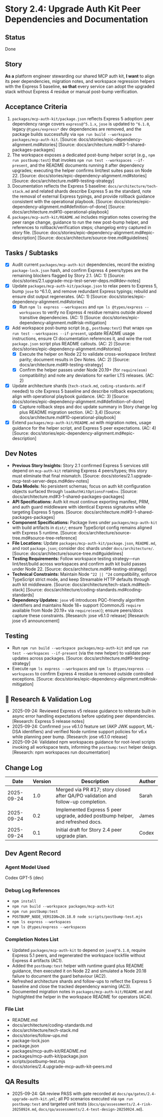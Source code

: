 # Story 2.4: Upgrade Auth Kit Peer Dependencies and Documentation

## Status
Done

## Story
**As a** platform engineer stewarding our shared MCP auth kit,
**I want** to align its peer dependencies, migration notes, and workspace regression helpers with the Express 5 baseline,
**so that** every service can adopt the upgraded stack without Express 4 residue or manual post-bump verification.

## Acceptance Criteria
1. `packages/mcp-auth-kit/package.json` reflects Express 5 adoption: peer dependency range covers `express@^5.1.x`, `jose` is updated to `^6.1.0`, legacy `@types/express*` dev dependencies are removed, and the package builds successfully via `npm run build --workspace packages/mcp-auth-kit`. [Source: docs/stories/epic-dependency-alignment.md#stories] [Source: docs/architecture.md#3-1-shared-packages-packages]
2. The workspace exposes a dedicated post-bump helper script (e.g., `npm run postbump:test`) that invokes `npm run test --workspaces --if-present`, and the README documents running it after dependency upgrades; executing the helper confirms lint/test suites pass on Node 22. [Source: docs/stories/epic-dependency-alignment.md#stories] [Source: docs/architecture.md#9-testing-strategy]
3. Documentation reflects the Express 5 baseline: `docs/architecture/tech-stack.md` and related shards describe Express 5 as the standard, note the removal of external Express typings, and provide rollback guidance consistent with the operational playbook. [Source: docs/stories/epic-dependency-alignment.md#definition-of-done] [Source: docs/architecture.md#10-operational-playbook]
4. `packages/mcp-auth-kit/README.md` includes migration notes covering the peer range change, guidance to run the new post-bump helper, and references to rollback/verification steps; changelog entry captured in story file. [Source: docs/stories/epic-dependency-alignment.md#epic-description] [Source: docs/architecture/source-tree.md#guidelines]

## Tasks / Subtasks
- [x] Audit current `packages/mcp-auth-kit` dependencies, record the existing `package-lock.json` hash, and confirm Express 4 peers/types are the remaining blockers flagged by Story 2.1. (AC: 1) [Source: docs/stories/2.1.upgrade-mcp-test-server-deps.md#dev-notes]
- [x] Update `packages/mcp-auth-kit/package.json` to relax peers to Express 5, bump `jose` to ^6.1.0, and remove redundant Express typings; rebuild and ensure dist output regenerates. (AC: 1) [Source: docs/stories/epic-dependency-alignment.md#stories]
  - [x] Run `npm ls express --workspaces` and `npm ls @types/express --workspaces` to verify no Express 4 residue remains outside allowed transitive dependencies. (AC: 1) [Source: docs/stories/epic-dependency-alignment.md#risk-mitigation]
- [x] Add workspace post-bump script (e.g., `postbump:test`) that wraps `npm run test --workspaces --if-present`, update README usage instructions, ensure CI documentation references it, and wire the root `package.json` script plus README callouts. (AC: 2) [Source: docs/stories/epic-dependency-alignment.md#stories]
  - [x] Execute the helper on Node 22 to validate cross-workspace lint/test parity; document results in Dev Notes. (AC: 2) [Source: docs/architecture.md#9-testing-strategy]
  - [x] Confirm the helper passes under Node 20.19+ (for `require(esm)` compatibility) and note any deviations for earlier LTS releases. (AC: 2)
- [x] Update architecture shards (`tech-stack.md`, `coding-standards.md` if needed) to cite Express 5 baseline and describe rollback expectations; align with operational playbook guidance. (AC: 3) [Source: docs/stories/epic-dependency-alignment.md#definition-of-done]
  - [x] Capture rollback steps and doc update summary in Story change log plus README migration section. (AC: 3,4) [Source: docs/architecture.md#10-operational-playbook]
- [x] Extend `packages/mcp-auth-kit/README.md` with migration notes, usage guidance for the helper script, and Express 5 peer expectations. (AC: 4) [Source: docs/stories/epic-dependency-alignment.md#epic-description]

## Dev Notes
- **Previous Story Insights:** Story 2.1 confirmed Express 5 services still depend on `mcp-auth-kit` retaining Express 4 peers/types; this story must eliminate that final mismatch. [Source: docs/stories/2.1.upgrade-mcp-test-server-deps.md#dev-notes]
- **Data Models:** No persistent schemas; focus on auth kit configuration objects surfaced through `loadAuthKitOptionsFromEnv`. [Source: docs/architecture.md#3-1-shared-packages-packages]
- **API Specifications:** Auth kit must continue exporting manifest, PRM, and auth guard middleware with identical Express signatures while targeting Express 5 types. [Source: docs/architecture.md#3-1-shared-packages-packages]
- **Component Specifications:** Package lives under `packages/mcp-auth-kit` with build artifacts in `dist/`; ensure TypeScript config remains aligned with Express 5 runtime. [Source: docs/architecture/source-tree.md#source-tree-reference]
- **File Locations:** Update `packages/mcp-auth-kit/package.json`, `README.md`, and root `package.json`; consider doc shards under `docs/architecture/`. [Source: docs/architecture/source-tree.md#guidelines]
- **Testing Requirements:** Follow workspace testing strategy—run lint/test/build across workspaces and confirm auth kit build passes under Node 22. [Source: docs/architecture.md#9-testing-strategy]
- **Technical Constraints:** Maintain Node `^22 || ^24` compatibility, enforce TypeScript strict mode, and keep Streamable HTTP defaults through auth kit middleware. [Source: docs/architecture/tech-stack.md#tech-stack] [Source: docs/architecture/coding-standards.md#coding-standards]
- **Dependency Updates:** `jose` v6 introduces PQC-friendly algorithm identifiers and maintains Node 18+ support (CommonJS `require` available from Node 20.19+ via `require(esm)`); ensure peers/docs capture these constraints. [Research: jose v6.1.0 release] [Research: jose v5 announcement]

## Testing
- Run `npm run build --workspace packages/mcp-auth-kit` and `npm run test --workspaces --if-present` (via the new helper) to validate peer updates across packages. [Source: docs/architecture.md#9-testing-strategy]
- Execute `npm ls express --workspaces` and `npm ls @types/express --workspaces` to confirm Express 4 residue is removed outside controlled exceptions. [Source: docs/stories/epic-dependency-alignment.md#risk-mitigation]

## 🔬 Research & Validation Log
- 2025-09-24: Reviewed Express v5 release guidance to reiterate built-in async error handling expectations before updating peer dependencies. [Research: Express 5 release notes]
- 2025-09-24: Confirmed `jose` v6.1.0 feature set (AKP JWK support, ML-DSA identifiers) and verified Node runtime support policies for v6.x while planning peer bump. [Research: jose v6.1.0 release]
- 2025-09-24: Validated npm workspaces guidance for root-level scripts invoking all workspace tests, informing the `postbump:test` helper design. [Research: npm workspaces run documentation]

## Change Log
| Date       | Version | Description                                    | Author |
|------------|---------|------------------------------------------------|--------|
| 2025-09-24 | 1.0     | Merged via PR #17; story closed after QA/PO validation and follow-up completion. | Sarah |
| 2025-09-24 | 0.2     | Implemented Express 5 peer upgrade, added postbump helper, and refreshed docs. | James |
| 2025-09-24 | 0.1     | Initial draft for Story 2.4 peer upgrade plan. | Codex  |

## Dev Agent Record
### Agent Model Used
Codex GPT-5 (dev)

### Debug Log References
- `npm install`
- `npm run build --workspace packages/mcp-auth-kit`
- `npm run postbump:test`
- `POSTBUMP_NODE_VERSION=20.18.0 node scripts/postbump-test.mjs`
- `npm ls express --workspaces`
- `npm ls @types/express --workspaces`

### Completion Notes List
- Updated `packages/mcp-auth-kit` to depend on `jose@^6.1.0`, require Express 5.1 peers, and regenerated the workspace lockfile without Express 4 artifacts (AC1).
- Added the `postbump:test` helper with runtime guard plus README guidance, then executed it on Node 22 and simulated a Node 20.18 failure to document the guard behaviour (AC2).
- Refreshed architecture shards and follow-ups to reflect the Express 5 baseline and close the tracked dependency warning (AC3).
- Documented migration notes in `packages/mcp-auth-kit/README.md` and highlighted the helper in the workspace README for operators (AC4).

### File List
- README.md
- docs/architecture/coding-standards.md
- docs/architecture/tech-stack.md
- docs/stories/follow-ups.md
- package-lock.json
- package.json
- packages/mcp-auth-kit/README.md
- packages/mcp-auth-kit/package.json
- scripts/postbump-test.mjs
- docs/stories/2.4.upgrade-mcp-auth-kit-peers.md
## QA Results

- 2025-09-24: QA review PASS with gate recorded at `docs/qa/gates/2.4-upgrade-auth-kit.yml`; all P0 scenarios executed via `npm run postbump:test` and targeted unit tests (`docs/qa/assessments/2.4-risk-20250924.md`, `docs/qa/assessments/2.4-test-design-20250924.md`).
